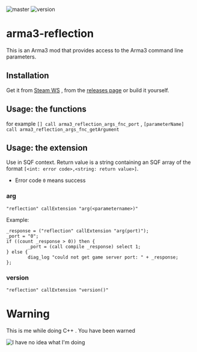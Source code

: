 ![master](https://github.com/Fusselwurm/arma3-reflection/workflows/compile/badge.svg)
![version](https://img.shields.io/github/v/release/Fusselwurm/arma3-reflection)

# arma3-reflection

This is an Arma3 mod that provides access to the Arma3 command line parameters.

## Installation

Get it from [Steam WS](https://steamcommunity.com/sharedfiles/filedetails/?id=2237948948) , from the [releases page](https://github.com/Fusselwurm/arma3-reflection/releases) or build it yourself.

## Usage: the functions

for example `[] call arma3_reflection_args_fnc_port` , `[parameterName] call arma3_reflection_args_fnc_getArgument`

## Usage: the extension

Use in SQF context. Return value is a string containing an SQF array of the format `[<int: error code>,<string: return value>]`.

* Error code `0` means success

### arg

`"reflection" callExtension "arg(<parametername>)"`

Example:

```
_response = ("reflection" callExtension "arg(port)");
_port = "0";
if ((count _response > 0)) then {
        _port = (call compile _response) select 1;
} else {
        diag_log "could not get game server port: " + _response;
};

```

### version

`"reflection" callExtension "version()"`

# Warning

This is me while doing C++ . You have been warned

![I have no idea what I'm doing](http://i3.kym-cdn.com/photos/images/facebook/000/234/765/b7e.jpg)
